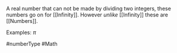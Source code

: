 A real number that can not be made by dividing two integers, these numbers go on for [[Infinity]]. However *unlike* [[Infinity]] these are [[Numbers]].

Examples:
$\pi$

#numberType #Math